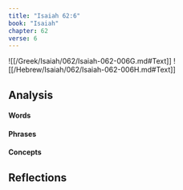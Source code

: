 ```yaml
---
title: "Isaiah 62:6"
book: "Isaiah"
chapter: 62
verse: 6
---
```

![[/Greek/Isaiah/062/Isaiah-062-006G.md#Text]]
![[/Hebrew/Isaiah/062/Isaiah-062-006H.md#Text]]

## Analysis

#### Words

#### Phrases

#### Concepts

## Reflections
